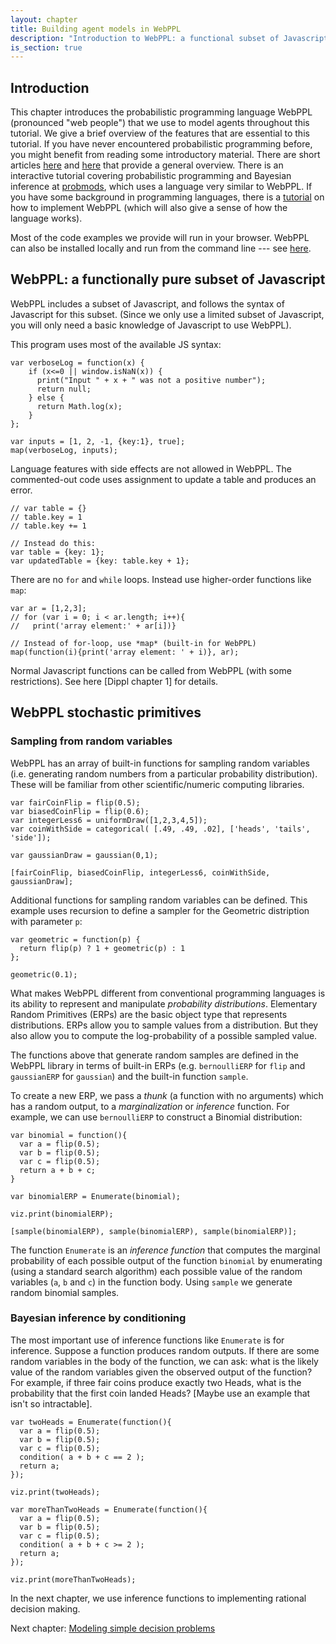 ```yaml
---
layout: chapter
title: Building agent models in WebPPL
description: "Introduction to WebPPL: a functional subset of Javascript, with primitives for sampling from random variables and for Bayesian inference "
is_section: true
---
```



## Introduction

This chapter introduces the probabilistic programming language WebPPL (pronounced "web people") that we use to model agents throughout this tutorial. We give a brief overview of the features that are essential to this tutorial. If you have never encountered probabilistic programming before, you might benefit from reading some introductory material. There are short articles [here](http://plenthusiast) and [here](http://mohammed) that provide a general overview. There is an interactive tutorial covering probabilistic programming and Bayesian inference at [probmods](https://probmods.org), which uses a language very similar to WebPPL. If you have some background in programming languages, there is a [tutorial](https://dippl.org) on how to implement WebPPL (which will also give a sense of how the language works).

Most of the code examples we provide will run in your browser. WebPPL can also be installed locally and run from the command line --- see [here](https://webppl.org).

## WebPPL: a functionally pure subset of Javascript

WebPPL includes a subset of Javascript, and follows the syntax of Javascript for this subset. (Since we only use a limited subset of Javascript, you will only need a basic knowledge of Javascript to use WebPPL). 

This program uses most of the available JS syntax:

~~~~
var verboseLog = function(x) {
    if (x<=0 || window.isNaN(x)) {
      print("Input " + x + " was not a positive number");
      return null;
    } else {
      return Math.log(x);
    }
};

var inputs = [1, 2, -1, {key:1}, true];
map(verboseLog, inputs);
~~~~

Language features with side effects are not allowed in WebPPL. The commented-out code uses assignment to update a table and produces an error.

~~~~
// var table = {}
// table.key = 1
// table.key += 1

// Instead do this:
var table = {key: 1};
var updatedTable = {key: table.key + 1};
~~~~

There are no `for` and `while` loops. Instead use higher-order functions like `map`:

~~~~
var ar = [1,2,3];
// for (var i = 0; i < ar.length; i++){
//   print('array element:' + ar[i])}

// Instead of for-loop, use *map* (built-in for WebPPL)
map(function(i){print('array element: ' + i)}, ar);
~~~~

Normal Javascript functions can be called from WebPPL (with some restrictions). See here [Dippl chapter 1] for details. 


## WebPPL stochastic primitives

### Sampling from random variables
WebPPL has an array of built-in functions for sampling random variables (i.e. generating random numbers from a particular probability distribution). These will be familiar from other scientific/numeric computing libraries.

~~~~
var fairCoinFlip = flip(0.5);
var biasedCoinFlip = flip(0.6);
var integerLess6 = uniformDraw([1,2,3,4,5]);
var coinWithSide = categorical( [.49, .49, .02], ['heads', 'tails', 'side']);

var gaussianDraw = gaussian(0,1);

[fairCoinFlip, biasedCoinFlip, integerLess6, coinWithSide, gaussianDraw];
~~~~

Additional functions for sampling random variables can be defined. This example uses recursion to define a sampler for the Geometric distription with parameter `p`:

~~~~
var geometric = function(p) {
  return flip(p) ? 1 + geometric(p) : 1
};

geometric(0.1);
~~~~

What makes WebPPL different from conventional programming languages is its ability to represent and manipulate *probability distributions*. Elementary Random Primitives (ERPs) are the basic object type that represents distributions. ERPs allow you to sample values from a distribution. But they also allow you to compute the log-probability of a possible sampled value.

The functions above that generate random samples are defined in the WebPPL library in terms of built-in ERPs (e.g. `bernoulliERP` for `flip` and `gaussianERP` for `gaussian`) and the built-in function `sample`.

To create a new ERP, we pass a *thunk* (a function with no arguments) which has a random output, to a *marginalization* or *inference* function. For example, we can use `bernoulliERP` to construct a Binomial distribution:

~~~~
var binomial = function(){
  var a = flip(0.5);
  var b = flip(0.5);
  var c = flip(0.5);
  return a + b + c;
}

var binomialERP = Enumerate(binomial);

viz.print(binomialERP);

[sample(binomialERP), sample(binomialERP), sample(binomialERP)];
~~~~

The function `Enumerate` is an *inference function* that computes the marginal probability of each possible output of the function `binomial` by enumerating (using a standard search algorithm) each possible value of the random variables (`a`, `b` and `c`) in the function body. Using `sample` we generate random binomial samples.

### Bayesian inference by conditioning
The most important use of inference functions like `Enumerate` is for inference. Suppose a function produces random outputs. If there are some random variables in the body of the function, we can ask: what is the likely value of the random variables given the observed output of the function? For example, if three fair coins produce exactly two Heads, what is the probability that the first coin landed Heads? [Maybe use an example that isn't so intractable]. 

~~~~
var twoHeads = Enumerate(function(){
  var a = flip(0.5);
  var b = flip(0.5);
  var c = flip(0.5);
  condition( a + b + c == 2 );
  return a;
});

viz.print(twoHeads);

var moreThanTwoHeads = Enumerate(function(){
  var a = flip(0.5);
  var b = flip(0.5);
  var c = flip(0.5);
  condition( a + b + c >= 2 );
  return a;
});

viz.print(moreThanTwoHeads);
~~~~

In the next chapter, we use inference functions to implementing rational decision making.

Next chapter: [Modeling simple decision problems](/chapters/03-one-shot-planning.html)
